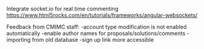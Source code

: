 Integrate socket.io for real time commenting
https://www.html5rocks.com/en/tutorials/frameworks/angular-websockets/

Feedback from CMIMC staff:
-account type modification is not enabled automatically
-enable author names for proposals/solutions/comments
-importing from old database
-sign up link more accessible

